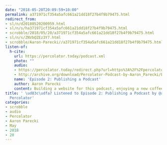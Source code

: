 ```yaml
---
date: "2018-05-20T20:09:59+10:00"
permalink: a371971cf354a5afc661a21dd18f27b4f9b79475.html
redirect_from:
- sl/n/d20180520200959.html
- sl/n/s/ha371971cf354a5afc661a21dd18f27b4f9b79475.html
- scrobble/2018/05/20/a371971cf354a5afc661a21dd18f27b4f9b79475.html
- sl/n/s/ZNVbQZEz3Y7.html
- scrobble/Aaron-Parecki//a371971cf354a5afc661a21dd18f27b4f9b79475.html
listen-of:
  h-cite:
    url: https://percolator.today/podcast.xml
    photo: ""
    audio:
    - https://percolator.today/redirect.php?url=https%3A%2F%2Fpercolator.today%2Fmedia%2FPercolator_Episode_2.mp3
    - http://archive.org/download/Percolator-Podcast-by-Aaron_Parecki/Episode_2_Publishing_a_Podcast.mp3
    name: 'Episode 2: Publishing a Podcast'
    author: Aaron Parecki
    content: Building a website for this podcast, enjoying a new coffee shop.
title: ' \ud83c\udfa7 Listened to Episode 2: Publishing a Podcast by @aaronpk From
  Percolator'
categories:
- scrobble
- audio
- Percolator
- Aaron Parecki
- May
- 2018
- 20
---
```

